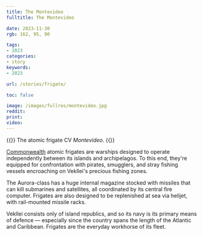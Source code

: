 ```yaml
---
title: The Montevideo
fulltitle: The Montevideo

date: 2023-11-30
rgb: 162, 95, 90

tags:
- 2023
categories:
- story
keywords:
- 2023

url: /stories/frigate/

toc: false

image: /images/fullres/montevideo.jpg
reddit:
print:
video:
---
```

{{<note caption>}}
The atomic frigate CV *Montevideo*.
{{</note>}}

[<span class="fi fi-com"></span> Commonwealth](/vekllei/) atomic frigates are warships designed to operate independently between its islands and archipelagos. To this end, they're equipped for confrontation with pirates, smugglers, and stray fishing vessels encroaching on Vekllei's precious fishing zones.

The Aurora-class has a huge internal magazine stocked with missiles that can kill submarines and satellites, all coordinated by its central fire computer. Frigates are also designed to be replenished at sea via helijet, with rail-mounted missile racks.

Vekllei consists only of island republics, and so its navy is its primary means of defence — especially since the country spans the length of the Atlantic and Caribbean. Frigates are the everyday workhorse of its fleet.